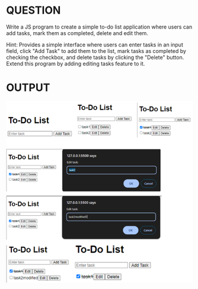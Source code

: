 # QUESTION
Write a JS program to create a simple to-do list application where users can add tasks, mark them as completed, delete and edit them.

Hint: Provides a simple interface where users can enter tasks in an input field, click "Add Task" to add them to the list, mark tasks as completed by checking the checkbox, and delete tasks by clicking the "Delete" button. Extend this program by adding editing tasks feature to it.

# OUTPUT
![todo output](https://github.com/noelmathen/College-Lab-Works/blob/main/S6%20MWA%20(Modern%20Web%20Applications)/Expt6%20-%20DOM%20and%20DOM%20tree%20manipulation/Outputs/to_do_output.png)
